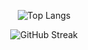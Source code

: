 <p align="center">
  <img src="https://github-readme-stats.vercel.app/api/top-langs/?username=sametozbalkan&amp;layout=compact&amp;theme=tokyonight&amp;v=1" alt="Top Langs" />
</p>

<p align="center">
  <img src="https://github-readme-streak-stats.herokuapp.com?user=sametozbalkan&amp;theme=tokyonight&amp;v=1" alt="GitHub Streak" />
</p>
